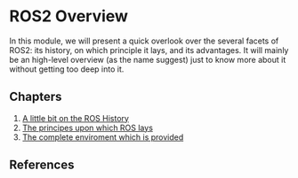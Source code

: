 # ROS2 Overview

In this module, we will present a quick overlook over the several facets of ROS2: its history, on which principle it lays, and its advantages. It will mainly be an high-level overview (as the name suggest) just to know more about it without getting too deep into it.

## Chapters

1. [A little bit on the ROS History](./history)
2. [The principes upon which ROS lays](./principles)
3. [The complete enviroment which is provided](./environment)

## References


